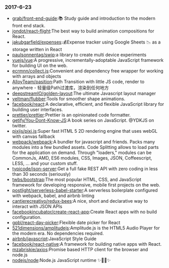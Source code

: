 ### 2017-6-23 
* [grab/front-end-guide](https://github.com//grab/front-end-guide):📚 Study guide and introduction to the modern front end stack. 
* [jondot/react-flight](https://github.com//jondot/react-flight):The best way to build animation compositions for React. 
* [jakubgarfield/expenses](https://github.com//jakubgarfield/expenses):💰Expense tracker using Google Sheets 📉 as a storage written in React 
* [paulsonnentag/swip](https://github.com//paulsonnentag/swip):a library to create multi device experiments 
* [vuejs/vue](https://github.com//vuejs/vue):A progressive, incrementally-adoptable JavaScript framework for building UI on the web. 
* [ecrmnn/collect.js](https://github.com//ecrmnn/collect.js):Convenient and dependency free wrapper for working with arrays and objects 
* [AlloyTeam/pasition](https://github.com//AlloyTeam/pasition):Path Transition with little JS code, render to anywhere - 轻量级Path过渡库，渲染到任何地方 
* [deepstreamIO/golden-layout](https://github.com//deepstreamIO/golden-layout):The ultimate Javascript layout manager 
* [veltman/flubber](https://github.com//veltman/flubber):Tools for smoother shape animations. 
* [facebook/react](https://github.com//facebook/react):A declarative, efficient, and flexible JavaScript library for building user interfaces. 
* [prettier/prettier](https://github.com//prettier/prettier):Prettier is an opinionated code formatter. 
* [getify/You-Dont-Know-JS](https://github.com//getify/You-Dont-Know-JS):A book series on JavaScript. @YDKJS on twitter. 
* [pixijs/pixi.js](https://github.com//pixijs/pixi.js):Super fast HTML 5 2D rendering engine that uses webGL with canvas fallback 
* [webpack/webpack](https://github.com//webpack/webpack):A bundler for javascript and friends. Packs many modules into a few bundled assets. Code Splitting allows to load parts for the application on demand. Through "loaders," modules can be CommonJs, AMD, ES6 modules, CSS, Images, JSON, Coffeescript, LESS, ... and your custom stuff. 
* [typicode/json-server](https://github.com//typicode/json-server):Get a full fake REST API with zero coding in less than 30 seconds (seriously) 
* [twbs/bootstrap](https://github.com//twbs/bootstrap):The most popular HTML, CSS, and JavaScript framework for developing responsive, mobile first projects on the web. 
* [postlight/serverless-babel-starter](https://github.com//postlight/serverless-babel-starter):A serverless boilerplate configured with webpack, babel, and airbnb linting 
* [cantierecreativo/redux-bees](https://github.com//cantierecreativo/redux-bees):A nice, short and declarative way to interact with JSON APIs 
* [facebookincubator/create-react-app](https://github.com//facebookincubator/create-react-app):Create React apps with no build configuration. 
* [gpbl/react-day-picker](https://github.com//gpbl/react-day-picker):Flexible date picker for React 
* [521dimensions/amplitudejs](https://github.com//521dimensions/amplitudejs):Amplitude.js is the HTML5 Audio Player for the modern era. No dependencies required. 
* [airbnb/javascript](https://github.com//airbnb/javascript):JavaScript Style Guide 
* [facebook/react-native](https://github.com//facebook/react-native):A framework for building native apps with React. 
* [mzabriskie/axios](https://github.com//mzabriskie/axios):Promise based HTTP client for the browser and node.js 
* [nodejs/node](https://github.com//nodejs/node):Node.js JavaScript runtime ✨🐢🚀✨ 
